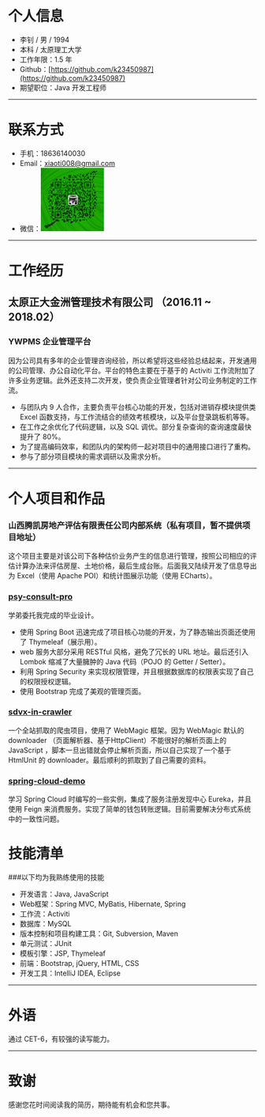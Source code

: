# 个人信息

 - 李钊 / 男 / 1994 
 - 本科 / 太原理工大学
 - 工作年限：1.5 年
 - Github：[https://github.com/k23450987](https://github.com/k23450987)
 - 期望职位：Java 开发工程师

---

# 联系方式

- 手机：18636140030
- Email：xiaoti008@gmail.com
- 微信：<img width="128" height="128" src="https://raw.githubusercontent.com/k23450987/tom-resume/master/images/wechat.png"/>

---

# 工作经历

## 太原正大金洲管理技术有限公司  （2016.11 ~ 2018.02）

### YWPMS 企业管理平台

因为公司具有多年的企业管理咨询经验，所以希望将这些经验总结起来，开发通用的公司管理、办公自动化平台。平台的特色主要在于基于的 Activiti 工作流附加了许多业务逻辑。此外还支持二次开发，使负责企业管理者针对公司业务制定的工作流。

- 与团队内 9 人合作，主要负责平台核心功能的开发，包括对进销存模块提供类 Excel 函数支持，与工作流结合的绩效考核模块，以及平台登录跳板机等等。
- 在工作之余优化了代码逻辑，以及 SQL 调优。部分复杂查询的查询速度最快提升了 80%。
- 为了提高编码效率，和团队内的架构师一起对项目中的通用接口进行了重构。
- 参与了部分项目模块的需求调研以及需求分析。

---

# 个人项目和作品

### 山西腾凯房地产评估有限责任公司内部系统（私有项目，暂不提供项目地址）

这个项目主要是对该公司下各种估价业务产生的信息进行管理，按照公司相应的评估计算办法来评估房屋、土地价格，最后生成台账。后面我又陆续开发了信息导出为 Excel（使用 Apache POI）和统计图展示功能（使用 ECharts）。

### [psy-consult-pro](https://github.com/k23450987/psy-consult-pro)

学弟委托我完成的毕业设计。
- 使用 Spring Boot 迅速完成了项目核心功能的开发，为了静态输出页面还使用了 Thymeleaf（展示用）。
- web 服务大部分采用 RESTful 风格，避免了冗长的 URL 地址。最后还引入 Lombok 缩减了大量臃肿的 Java 代码（POJO 的 Getter / Setter）。
- 利用 Spring Security 来实现权限管理，并且根据数据库的权限表实现了自己的权限授权逻辑。
- 使用 Bootstrap 完成了美观的管理页面。

### [sdvx-in-crawler](https://github.com/k23450987/sdvx-in-crawler)

一个全站抓取的爬虫项目，使用了 WebMagic 框架。因为 WebMagic 默认的 downloader （页面解析器、基于HttpClient）不能很好的解析页面上的 JavaScript ，脚本一旦出错就会停止解析页面，所以自己实现了一个基于 HtmlUnit 的 downloader。最后顺利的抓取到了自己需要的资料。

### [spring-cloud-demo](https://github.com/k23450987/spring-cloud-demo)

学习 Spring Cloud 时编写的一些实例，集成了服务注册发现中心 Eureka，并且使用 Feign 来消费服务。实现了简单的钱包转账逻辑。目前需要解决分布式系统中的一致性问题。


# 技能清单

###以下均为我熟练使用的技能

- 开发语言：Java, JavaScript
- Web框架：Spring MVC, MyBatis, Hibernate, Spring
- 工作流：Activiti
- 数据库：MySQL
- 版本控制和项目构建工具：Git, Subversion, Maven
- 单元测试：JUnit
- 模板引擎：JSP, Thymeleaf
- 前端：Bootstrap, jQuery, HTML, CSS
- 开发工具：IntelliJ IDEA, Eclipse

---

# 外语

通过 CET-6，有较强的读写能力。

---

# 致谢

感谢您花时间阅读我的简历，期待能有机会和您共事。
